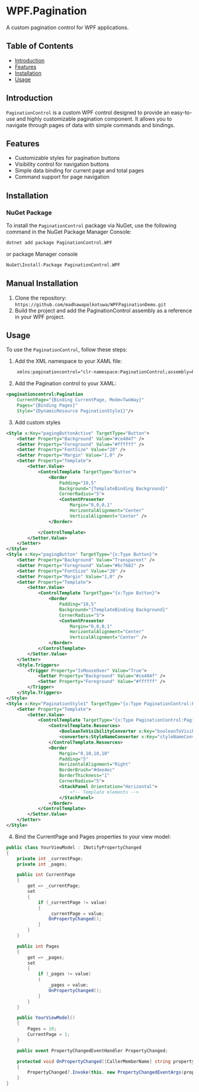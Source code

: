# WPF.Pagination

A custom pagination control for WPF applications.

## Table of Contents

- [Introduction](#introduction)
- [Features](#features)
- [Installation](#installation)
- [Usage](#usage)

## Introduction

`PaginationControl` is a custom WPF control designed to provide an easy-to-use and highly customizable pagination component. It allows you to navigate through pages of data with simple commands and bindings.

## Features

- Customizable styles for pagination buttons
- Visibility control for navigation buttons
- Simple data binding for current page and total pages
- Command support for page navigation

## Installation

### NuGet Package

To install the `PaginationControl` package via NuGet, use the following command in the NuGet Package Manager Console:

```bash
dotnet add package PaginationControl.WPF 
```
or package Manager console
```bash
NuGet\Install-Package PaginationControl.WPF 
```

## Manual Installation
 1. Clone the repository:
  ```https://github.com/madhawapolkotuwa/WPFPaginationDemo.git```
 2. Build the project and add the PaginationControl assembly as a reference in your WPF project.

## Usage
  To use the `PaginationControl`, follow these steps:

1. Add the XML namespace to your XAML file:
```xml
    xmlns:paginationcontrol="clr-namespace:PaginationControl;assembly=PaginationControl"
```
2. Add the Pagination control to your XAML:
```xml
<paginationcontrol:Pagination
    CurrentPage="{Binding CurrentPage, Mode=TwoWay}"
    Pages="{Binding Pages}" 
    Style="{DynamicResource PaginationStyle1}"/>
```
3. Add custom styles

```xml
<Style x:Key="pagingButtonActive" TargetType="Button">
    <Setter Property="Background" Value="#ce404f" />
    <Setter Property="Foreground" Value="#ffffff" />
    <Setter Property="FontSize" Value="20" />
    <Setter Property="Margin" Value="1,0" />
    <Setter Property="Template">
        <Setter.Value>
            <ControlTemplate TargetType="Button">
                <Border
                    Padding="10,5"
                    Background="{TemplateBinding Background}"
                    CornerRadius="5">
                    <ContentPresenter
                        Margin="0,0,0,1"
                        HorizontalAlignment="Center"
                        VerticalAlignment="Center" />
                </Border>

            </ControlTemplate>
        </Setter.Value>
    </Setter>
</Style>
<Style x:Key="pagingButton" TargetType="{x:Type Button}">
    <Setter Property="Background" Value="Transparent" />
    <Setter Property="Foreground" Value="#6c7682" />
    <Setter Property="FontSize" Value="20" />
    <Setter Property="Margin" Value="1,0" />
    <Setter Property="Template">
        <Setter.Value>
            <ControlTemplate TargetType="{x:Type Button}">
                <Border
                    Padding="10,5"
                    Background="{TemplateBinding Background}"
                    CornerRadius="5">
                    <ContentPresenter
                        Margin="0,0,0,1"
                        HorizontalAlignment="Center"
                        VerticalAlignment="Center" />
                </Border>
            </ControlTemplate>
        </Setter.Value>
    </Setter>
    <Style.Triggers>
        <Trigger Property="IsMouseOver" Value="True">
            <Setter Property="Background" Value="#ce404f" />
            <Setter Property="Foreground" Value="#ffffff" />
        </Trigger>
    </Style.Triggers>
</Style>
<Style x:Key="PaginationStyle1" TargetType="{x:Type PaginationControl:Pagination}">
    <Setter Property="Template">
        <Setter.Value>
            <ControlTemplate TargetType="{x:Type PaginationControl:Pagination}">
                <ControlTemplate.Resources>
                    <BooleanToVisibilityConverter x:Key="booleanToVisibilityConverter" />
                    <converters:StyleNameConverter x:Key="styleNameConverter" />
                </ControlTemplate.Resources>
                <Border
                    Margin="0,10,10,10"
                    Padding="5"
                    HorizontalAlignment="Right"
                    BorderBrush="#dee4ec"
                    BorderThickness="1"
                    CornerRadius="5">
                    <StackPanel Orientation="Horizontal">
                        <!-- Template elements -->
                    </StackPanel>
                </Border>
            </ControlTemplate>
        </Setter.Value>
    </Setter>
</Style>
```

4. Bind the CurrentPage and Pages properties to your view model:

```csharp
public class YourViewModel : INotifyPropertyChanged
{
    private int _currentPage;
    private int _pages;

    public int CurrentPage
    {
        get => _currentPage;
        set
        {
            if (_currentPage != value)
            {
                _currentPage = value;
                OnPropertyChanged();
            }
        }
    }

    public int Pages
    {
        get => _pages;
        set
        {
            if (_pages != value)
            {
                _pages = value;
                OnPropertyChanged();
            }
        }
    }

    public YourViewModel()
    {
        Pages = 10;
        CurrentPage = 1;
    }

    public event PropertyChangedEventHandler PropertyChanged;

    protected void OnPropertyChanged([CallerMemberName] string propertyName = null)
    {
        PropertyChanged?.Invoke(this, new PropertyChangedEventArgs(propertyName));
    }
}
```

